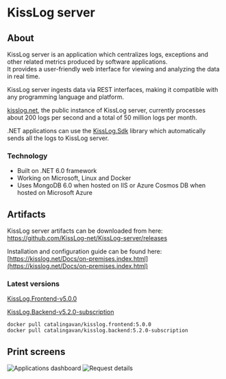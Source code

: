 # KissLog server

## About

KissLog server is an application which centralizes logs, exceptions and other related metrics produced by software applications. <br/>
It provides a user-friendly web interface for viewing and analyzing the data in real time.

KissLog server ingests data via REST interfaces, making it compatible with any programming language and platform.

[kisslog.net](https://kisslog.net), the public instance of KissLog server, currently processes about 200 logs per second and a total of 50 million logs per month.

.NET applications can use the [KissLog.Sdk](https://github.com/KissLog-net/KissLog.Sdk) library which automatically sends all the logs to KissLog server.

### Technology

- Built on .NET 6.0 framework
- Working on Microsoft, Linux and Docker
- Uses MongoDB 6.0 when hosted on IIS or Azure Cosmos DB when hosted on Microsoft Azure

## Artifacts

KissLog server artifacts can be downloaded from here: <br/>
<https://github.com/KissLog-net/KissLog-server/releases>

Installation and configuration guide can be found here: <br/>
[https://kisslog.net/Docs/on-premises.index.html](https://kisslog.net/Docs/on-premises.index.html)

### Latest versions

[KissLog.Frontend-v5.0.0](https://github.com/KissLog-net/KissLog-server/releases/tag/KissLog.Frontend-v5.0.0)

[KissLog.Backend-v5.2.0-subscription](https://github.com/KissLog-net/KissLog-server/releases/tag/KissLog.Backend-v5.2.0-subscription)

```none
docker pull catalingavan/kisslog.frontend:5.0.0
docker pull catalingavan/kisslog.backend:5.2.0-subscription
```

## Print screens

![Applications dashboard](https://user-images.githubusercontent.com/39127098/221179142-87a73564-f87d-46c2-b869-4019513cc010.png)
![Request details](https://user-images.githubusercontent.com/39127098/221179349-94676166-2f09-43f1-94d3-d272b5331086.png)
